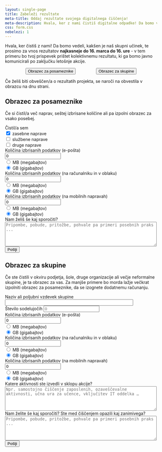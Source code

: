 ```yaml
---
layout: single-page
title: Zabeleži rezultate
meta-title: Oddaj rezultate svojega digitalnega čiščenja!
meta-description: Hvala, ker z nami čistiš digitalne odpadke! Da bomo vedeli, kakšen je naš skupni učinek in koliko emisijam smo se izognili, te prosimo za vnos rezultatov.
css: form.css
nebelezi: 1
---
```


Hvala, ker čistiš z nami! Da bomo vedeli, kakšen je naš skupni učinek, te prosimo za vnos rezultatov **najkasneje do 16. marca do 16. ure** - v tem primeru bo tvoj prispevek prištet kolektivnemu rezultatu, ki ga bomo javno komunicirali po zaključku letošnje akcije.

<div style="display:flex; justify-content: space-evenly; flex-wrap: wrap; margin: 1em 0">
	<button id="osub-btn">Obrazec za posameznike</button>
	<button id="msub-btn">Obrazec za skupine</button>
</div>

Če želiš biti obveščen/a o rezultatih projekta, se naroči na obvestila v obrazcu na dnu strani.

<div class="formcont" id="posameznik">
<h2>Obrazec za posameznike</h2>
<p>Če si čistil/a več naprav, seštej izbrisane količine ali pa izpolni obrazec za vsako posebej.</p>

<form id="oddaj1" class="oddaj">
	<div class="dataform-checkbox-group field-cistil-sem">
		<label for="cistil-sem" class="vprasanje">Čistil/a sem</label>
		<div class="checkbox-group">
			<div class="dataform-checkbox">
				<input name="cistil-sem[]" id="cistil-sem-0" checked value="privat" type="checkbox">
				<label for="cistil-sem-0">zasebne naprave</label>
			</div>
			<div class="dataform-checkbox">
				<input name="cistil-sem[]" id="cistil-sem-1" value="sluzba" type="checkbox">
				<label for="cistil-sem-1">službene naprave</label>
			</div>
			<div class="dataform-checkbox">
				<input name="cistil-sem[]" id="cistil-sem-2" value="druge" type="checkbox">
				<label for="cistil-sem-2">druge naprave</label>
			</div>
		</div>
	</div>
	<div>
		<label for="number-1" class="vprasanje">Količina izbrisanih podatkov (e-pošta)</label>
		<div class="number-units">
			<input type="number" min="0" value="0" step="0.1" required name="number-1" id="number-1" title="v MB/GB (gigabajtih)">
			<div class="dataform-radio-group">
				<div class="radio-group">
					<div class="dataform-radio-inline">
						<input name="enota-1" id="enota-1-0" required value="mb" type="radio">
						<label for="enota-1-0">MB (megabajtov)</label>
					</div>
					<div class="dataform-radio-inline">
						<input name="enota-1" id="enota-1-1" required value="gb" type="radio" checked>
						<label for="enota-1-1">GB (<span class="tooltip" aria-hidden="true" data-text="1 gigabajt je 1024 megabajtov">gigabajtov</span>)</label>
					</div>
				</div>
			</div>
		</div>
	</div>
	<div>
		<label for="number-2" class="vprasanje">Količina izbrisanih podatkov (na računalniku in v oblaku)</label>
		<div class="number-units">
			<input type="number" min="0" value="0" step="0.1" required name="number-2" id="number-2" title="v MB/GB (gigabajtih)">
			<div class="dataform-radio-group">
				<div class="radio-group">
					<div class="dataform-radio-inline">
						<input name="enota-2" id="enota-2-0" required value="mb" type="radio">
						<label for="enota-2-0">MB (megabajtov)</label>
					</div>
					<div class="dataform-radio-inline">
						<input name="enota-2" id="enota-2-1" required value="gb" type="radio" checked>
						<label for="enota-2-1">GB (<span class="tooltip" aria-hidden="true" data-text="1 gigabajt je 1024 megabajtov">gigabajtov</span>)</label>
					</div>
				</div>
			</div>
		</div>
	</div>
	<div>
		<label for="number-3" class="vprasanje">Količina izbrisanih podatkov (na mobilnih napravah)</label>
		<div class="number-units">
			<input type="number" min="0" value="0" step="0.1" required name="number-3" id="number-3" title="v MB/GB (gigabajtih)">
			<div class="dataform-radio-group">
				<div class="radio-group">
					<div class="dataform-radio-inline">
						<input name="enota-3" id="enota-3-0" required value="mb" type="radio">
						<label for="enota-3-0">MB (megabajtov)</label>
					</div>
					<div class="dataform-radio-inline">
						<input name="enota-3" id="enota-3-1" required value="gb" type="radio" checked>
						<label for="enota-3-1">GB (<span class="tooltip" aria-hidden="true" data-text="1 gigabajt je 1024 megabajtov">gigabajtov</span>)</label>
					</div>
				</div>
			</div>
		</div>
	</div>
	<div>
		<label for="komentar" class="vprasanje">Nam želiš še kaj sporočiti?		  </label>
		<textarea type="textarea" rows="5" cols="60" placeholder="Pripombe, pobude, pritožbe, pohvale pa primeri posebnih praks ..." id="komentar" name="komentar"></textarea>
	</div>
	<input type="hidden" name="hiddata" value="6e947e58d8d12d6ca1f8d3d5e1d3892c">
	<input type="submit" name="subdata" value="Pošlji" class="button">
</form>
<div id="formConfirm"></div>

</div>


<div class="formcont" id="skupine">
<h2>Obrazec za skupine</h2>
<p>Če ste čistili v okviru podjetja, šole, druge organizacije ali večje neformalne skupine, je ta obrazec za vas. Za manjše primere bo morda lažje večkrat izpolniti obrazec za posameznike, da se izognete dodatnemu računanju.</p>

<form id="oddaj2" class="oddaj">
	<div class="dataform-text field-vzdevek">
		<label for="vzdevek" class="vprasanje">Naziv ali poljubni vzdevek skupine</label>
		<input type="text" name="vzdevek" id="vzdevek" title="Poljubno besedilo, da lahko ločimo vnose med sabo" size="50">
	</div>
	<div>
		<label for="number-0" class="vprasanje">Število sodelujočih</label>
		<input type="number" min="0" placeholder="0" required name="number-0" id="number-0">
	</div>
	<div>
		<label for="number-1" class="vprasanje">Količina izbrisanih podatkov (e-pošta)</label>
		<div class="number-units">
			<input type="number" min="0" value="0" step="0.1" required name="number-1" id="number-1" title="v MB/GB (gigabajtih)">
			<div class="dataform-radio-group">
				<div class="radio-group">
					<div class="dataform-radio-inline">
						<input name="enota-1" id="enota-1-0" required value="mb" type="radio">
						<label for="enota-1-0">MB (megabajtov)</label>
					</div>
					<div class="dataform-radio-inline">
						<input name="enota-1" id="enota-1-1" required value="gb" type="radio" checked>
						<label for="enota-1-1">GB (<span class="tooltip" aria-hidden="true" data-text="1 gigabajt je 1024 megabajtov">gigabajtov</span>)</label>
					</div>
				</div>
			</div>
		</div>
	</div>
	<div>
		<label for="number-2" class="vprasanje">Količina izbrisanih podatkov (na računalniku in v oblaku)</label>
		<div class="number-units">
			<input type="number" min="0" value="0" step="0.1" required name="number-2" id="number-2" title="v MB/GB (gigabajtih)">
			<div class="dataform-radio-group">
				<div class="radio-group">
					<div class="dataform-radio-inline">
						<input name="enota-2" id="enota-2-0" required value="mb" type="radio">
						<label for="enota-2-0">MB (megabajtov)</label>
					</div>
					<div class="dataform-radio-inline">
						<input name="enota-2" id="enota-2-1" required value="gb" type="radio" checked>
						<label for="enota-2-1">GB (<span class="tooltip" aria-hidden="true" data-text="1 gigabajt je 1024 megabajtov">gigabajtov</span>)</label>
					</div>
				</div>
			</div>
		</div>
	</div>
	<div>
		<label for="number-3" class="vprasanje">Količina izbrisanih podatkov (na mobilnih napravah)</label>
		<div class="number-units">
			<input type="number" min="0" value="0" step="0.1" required name="number-3" id="number-3" title="v MB/GB (gigabajtih)">
			<div class="dataform-radio-group">
				<div class="radio-group">
					<div class="dataform-radio-inline">
						<input name="enota-3" id="enota-3-0" required value="mb" type="radio">
						<label for="enota-3-0">MB (megabajtov)</label>
					</div>
					<div class="dataform-radio-inline">
						<input name="enota-3" id="enota-3-1" required value="gb" type="radio" checked>
						<label for="enota-3-1">GB (<span class="tooltip" aria-hidden="true" data-text="1 gigabajt je 1024 megabajtov">gigabajtov</span>)</label>
					</div>
				</div>
			</div>
		</div>
	</div>
	<div>
		<label for="aktivnosti" class="vprasanje">Katere aktivnosti ste izvedli v sklopu akcije?		  </label>
		<textarea type="textarea" rows="5" cols="60" placeholder="Npr. samostojno čiščenje zaposlenih, ozaveščevalne aktivnosti, učna ura za učence, vključitev IT oddelka …" id="aktivnosti" name="aktivnosti"></textarea>
	</div>
	<div>
		<label for="komentar" class="vprasanje">Nam želite še kaj sporočiti? Ste med čiščenjem opazili kaj zanimivega?	  </label>
		<textarea type="textarea" rows="5" cols="60" placeholder="Pripombe, pobude, pritožbe, pohvale pa primeri posebnih praks ..." id="komentar" name="komentar"></textarea>
	</div>
	<input type="hidden" name="hiddata" value="6e947e58d8d12d6ca1f8d3d5e1d3892c">
	<input type="submit" name="subdata" value="Pošlji" class="button">
</form>
<div id="formConfirm"></div>

</div>

